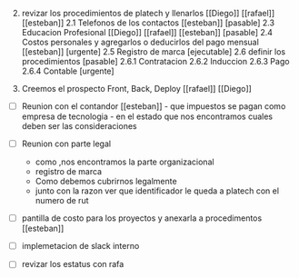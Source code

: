 
2. revizar los procedimientos de platech y llenarlos [[Diego]]      [[rafael]] [[esteban]]
	2.1 Telefonos de los contactos [[esteban]] [pasable]
	2.3 Educacion Profesional [[Diego]] [[rafael]] [[esteban]] [pasable]
	2.4 Costos personales y agregarlos o deducirlos del pago mensual [[esteban]] [urgente]
	2.5 Registro de marca [ejecutable]
	2.6 definir los procedimientos [pasable]
		2.6.1 Contratacion
		2.6.2 Induccion 
		2.6.3 Pago
		2.6.4 Contable [urgente]
			
1. Creemos el prospecto Front, Back, Deploy [[rafael]] [[Diego]]


- [ ] Reunion con el contandor [[esteban]]
	   -  que impuestos se pagan como empresa de tecnologia
	   -  en el estado que nos encontramos cuales deben ser las consideraciones

- [ ] Reunion con parte legal 
	-  como ,nos encontramos la parte organizacional
	-  registro de marca
	-  Como debemos cubrirnos legalmente
	-  junto con la razon ver que identificador le queda a platech con el numero de rut

- [ ] pantilla de costo para los proyectos y anexarla a procedimentos [[esteban]]
- [ ] implemetacion de slack interno
- [ ] revizar los estatus con rafa

